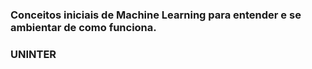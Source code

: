 ### Conceitos iniciais de **Machine Learning** para entender e se ambientar de como funciona. 
### UNINTER
